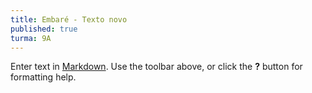 ```yaml
---
title: Embaré - Texto novo
published: true
turma: 9A
---
```


Enter text in [Markdown](http://daringfireball.net/projects/markdown/). Use the toolbar above, or click the **?** button for formatting help.
